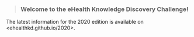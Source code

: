 > ### Welcome to the eHealth Knowledge Discovery Challenge!

The latest information for the 2020 edition is available on <ehealthkd.github.io/2020>.
